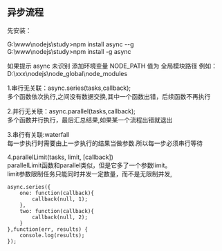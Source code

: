 ## 异步流程

先安装： 
    
G:\www\nodejs\study>npm install async --g     
G:\www\nodejs\study>npm install -g async 

如果提示 async 未识别
添加环境变量 NODE_PATH 值为 全局模块路径 例如： 
D:\xxx\nodejs\node_global\node_modules

1.串行无关联：async.series(tasks,callback);     
多个函数依次执行,之间没有数据交换,其中一个函数出错，后续函数不再执行

2.并行无关联：async.parallel(tasks,callback);     
多个函数并行执行，最后汇总结果,如果某一个流程出错就退出  

3.串行有关联:waterfall      
每一步执行时需要由上一步执行的结果当做参数.所以每一步必须串行等待    

4.parallelLimit(tasks, limit, [callback])     
parallelLimit函数和parallel类似，但是它多了一个参数limit。     
limit参数限制任务只能同时并发一定数量，而不是无限制并发, 
     
```
async.series({     
    one: function(callback){     
        callback(null, 1);     
    },     
    two: function(callback){     
        callback(null, 2);     
    }     
},function(err, results) {     
    console.log(results);     
}); 
```
